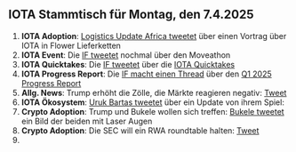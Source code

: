 ## IOTA Stammtisch für Montag, den 7.4.2025

1. **IOTA Adoption**: [Logistics Update Africa tweetet](https://x.com/LogUpdateAfrica/status/1906700801386639724) über einen Vortrag über IOTA in Flower Lieferketten
2. **IOTA Event**: Die [IF tweetet](https://x.com/iota/status/1906693093446852659) nochmal über den Moveathon
3. **IOTA Quicktakes**: Die [IF tweetet](https://x.com/iota/status/1906738368194465853) über die [IOTA Quicktakes](https://x.com/iota/status/1906738368194465853)
4. **IOTA Progress Report**: Die [IF macht einen Thread](https://x.com/iota/status/1907055355214872923) über den [Q1 2025 Progress Report](https://blog.iota.org/q12025-progress-report/)
5. **Allg. News**: Trump erhöht die Zölle, die Märkte reagieren negativ: [Tweet](https://x.com/HKCMNews/status/1907698023095795873)
6. **IOTA Ökosystem**: [Uruk Bartas tweetet](https://x.com/UrukBartas/status/1907460993623457841) über ein Update von ihrem Spiel:
7. **Crypto Adoption**: Trump und Bukele wollen sich treffen: [Bukele tweetet](https://x.com/BitcoinMagazine/status/1907515168768008301) ein Bild der beiden mit Laser Augen
8. **Crypto Adoption**: Die SEC will ein RWA roundtable halten: [Tweet](https://x.com/RWAwatchlist_/status/1907421312793948337)
9. 
